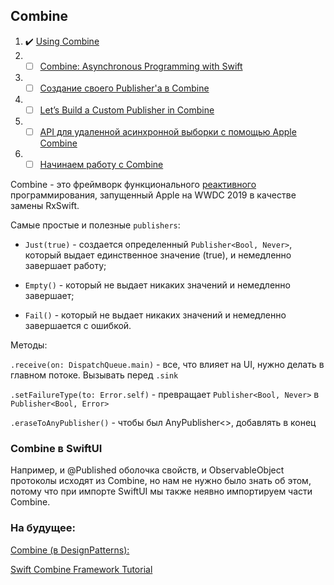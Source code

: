 ## Combine

1. :heavy_check_mark: [Using Combine](https://heckj.github.io/swiftui-notes/)
2. - [ ] [Combine: Asynchronous Programming with Swift](https://www.raywenderlich.com/books/combine-asynchronous-programming-with-swift/v1.0/chapters/16-error-handling)
3. - [ ] [Создание своего Publisher'a в Combine](https://habr.com/ru/post/482690/)
4. - [ ] [Let’s Build a Custom Publisher in Combine](https://thoughtbot.com/blog/lets-build-a-custom-publisher-in-combine)
5. - [ ] [API для удаленной асинхронной выборки с помощью Apple Combine](https://habr.com/ru/post/476678/)
6. - [ ] [Начинаем работу с Combine](https://apptractor.ru/info/articles/combine-tutorial-1.html)

Combine - это фреймворк функционального [реактивного](https://github.com/eldaroid/iOSWiki/blob/master/DesignPattern/ReactiveProgramming.md) программирования, запущенный Apple на WWDC 2019 в качестве замены RxSwift. 

Самыe простые и полезные `publishers`:

* `Just(true)` - создается определенный `Publisher<Bool, Never>`, который выдает единственное значение (true), и немедленно завершает работу;
 
* `Empty()` - который не выдает никаких значений и немедленно завершает;

* `Fail()` - который не выдает никаких значений и немедленно завершается с ошибкой.

Методы: 

`.receive(on: DispatchQueue.main)` - все, что влияет на UI, нужно делать в главном потоке. Вызывать перед `.sink`

`.setFailureType(to: Error.self)` - превращает `Publisher<Bool, Never>` в `Publisher<Bool, Error>`

`.eraseToAnyPublisher()` - чтобы был AnyPublisher<>, добавлять в конец

### Combine в SwiftUI

Например, и @Published оболочка свойств, и ObservableObject протоколы исходят из Combine, но нам не нужно было знать об этом, потому что при импорте SwiftUI мы также неявно импортируем части Combine.

### На будущее:

[Combine (в DesignPatterns):](https://heckj.github.io/swiftui-notes/#download-the-project)

[Swift Combine Framework Tutorial](https://www.vadimbulavin.com/swift-combine-framework-tutorial-getting-started/)

